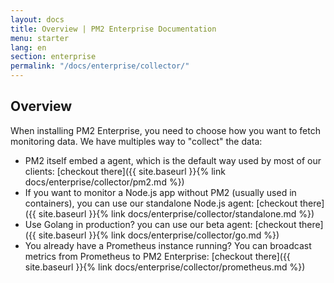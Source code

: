 ```yaml
---
layout: docs
title: Overview | PM2 Enterprise Documentation
menu: starter
lang: en
section: enterprise
permalink: "/docs/enterprise/collector/"
---
```


## Overview

When installing PM2 Enterprise, you need to choose how you want to fetch monitoring data. We have multiples way to "collect" the data:

- PM2 itself embed a agent, which is the default way used by most of our clients: [checkout there]({{ site.baseurl }}{% link docs/enterprise/collector/pm2.md %})
- If you want to monitor a Node.js app without PM2 (usually used in containers), you can use our standalone Node.js agent: [checkout there]({{ site.baseurl }}{% link docs/enterprise/collector/standalone.md %})
- Use Golang in production? you can use our beta agent: [checkout there]({{ site.baseurl }}{% link docs/enterprise/collector/go.md %})
- You already have a Prometheus instance running? You can broadcast metrics from Prometheus to PM2 Enterprise: [checkout there]({{ site.baseurl }}{% link docs/enterprise/collector/prometheus.md %})
